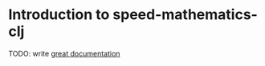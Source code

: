 # Introduction to speed-mathematics-clj

TODO: write [great documentation](http://jacobian.org/writing/what-to-write/)
